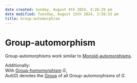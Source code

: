 ```yaml
---  
date created: Sunday, August 4th 2024, 4:26:29 pm  
date modified: Tuesday, August 13th 2024, 2:58:33 pm  
title: Group-automorphism  
---  
```

# Group-automorphism  
Group-automorphisms work similar to [Monoid-automorphisms](../../Monoids/Morphisms/Automorphism.md).  
  
Additionally:  
With [Group-homomorphism](./Group-homomorphism.md) $G$,  
$Aut(G)$ denotes the [Group](../Group.md) of all Group-automorphisms of $G$.